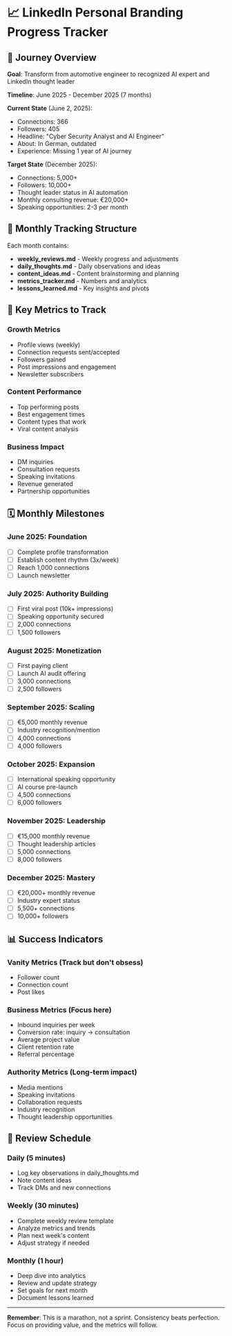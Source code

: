 # 📈 LinkedIn Personal Branding Progress Tracker

## 🎯 Journey Overview

**Goal**: Transform from automotive engineer to recognized AI expert and LinkedIn thought leader

**Timeline**: June 2025 - December 2025 (7 months)

**Current State** (June 2, 2025):
- Connections: 366
- Followers: 405
- Headline: "Cyber Security Analyst and AI Engineer"
- About: In German, outdated
- Experience: Missing 1 year of AI journey

**Target State** (December 2025):
- Connections: 5,000+
- Followers: 10,000+
- Thought leader status in AI automation
- Monthly consulting revenue: €20,000+
- Speaking opportunities: 2-3 per month

## 📁 Monthly Tracking Structure

Each month contains:
- **weekly_reviews.md** - Weekly progress and adjustments
- **daily_thoughts.md** - Daily observations and ideas
- **content_ideas.md** - Content brainstorming and planning
- **metrics_tracker.md** - Numbers and analytics
- **lessons_learned.md** - Key insights and pivots

## 🎯 Key Metrics to Track

### Growth Metrics
- Profile views (weekly)
- Connection requests sent/accepted
- Followers gained
- Post impressions and engagement
- Newsletter subscribers

### Content Performance
- Top performing posts
- Best engagement times
- Content types that work
- Viral content analysis

### Business Impact
- DM inquiries
- Consultation requests
- Speaking invitations
- Revenue generated
- Partnership opportunities

## 🗓️ Monthly Milestones

### June 2025: Foundation
- [ ] Complete profile transformation
- [ ] Establish content rhythm (3x/week)
- [ ] Reach 1,000 connections
- [ ] Launch newsletter

### July 2025: Authority Building
- [ ] First viral post (10k+ impressions)
- [ ] Speaking opportunity secured
- [ ] 2,000 connections
- [ ] 1,500 followers

### August 2025: Monetization
- [ ] First paying client
- [ ] Launch AI audit offering
- [ ] 3,000 connections
- [ ] 2,500 followers

### September 2025: Scaling
- [ ] €5,000 monthly revenue
- [ ] Industry recognition/mention
- [ ] 4,000 connections
- [ ] 4,000 followers

### October 2025: Expansion
- [ ] International speaking opportunity
- [ ] AI course pre-launch
- [ ] 4,500 connections
- [ ] 6,000 followers

### November 2025: Leadership
- [ ] €15,000 monthly revenue
- [ ] Thought leadership articles
- [ ] 5,000 connections
- [ ] 8,000 followers

### December 2025: Mastery
- [ ] €20,000+ monthly revenue
- [ ] Industry expert status
- [ ] 5,500+ connections
- [ ] 10,000+ followers

## 📊 Success Indicators

### Vanity Metrics (Track but don't obsess)
- Follower count
- Connection count
- Post likes

### Business Metrics (Focus here)
- Inbound inquiries per week
- Conversion rate: inquiry → consultation
- Average project value
- Client retention rate
- Referral percentage

### Authority Metrics (Long-term impact)
- Media mentions
- Speaking invitations
- Collaboration requests
- Industry recognition
- Thought leadership opportunities

## 🔄 Review Schedule

### Daily (5 minutes)
- Log key observations in daily_thoughts.md
- Note content ideas
- Track DMs and new connections

### Weekly (30 minutes)
- Complete weekly review template
- Analyze metrics and trends
- Plan next week's content
- Adjust strategy if needed

### Monthly (1 hour)
- Deep dive into analytics
- Review and update strategy
- Set goals for next month
- Document lessons learned

---

**Remember**: This is a marathon, not a sprint. Consistency beats perfection. Focus on providing value, and the metrics will follow.